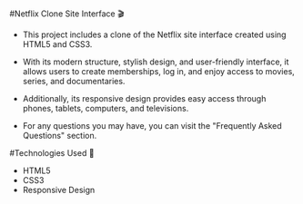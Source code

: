 #Netflix Clone Site Interface 🎬

* This project includes a clone of the Netflix site interface created using HTML5 and CSS3.

* With its modern structure, stylish design, and user-friendly interface, it allows users to create memberships, log in, and enjoy access to movies, series, and documentaries.

* Additionally, its responsive design provides easy access through phones, tablets, computers, and televisions.

* For any questions you may have, you can visit the "Frequently Asked Questions" section.

#Technologies Used 🎨

* HTML5
* CSS3
* Responsive Design
